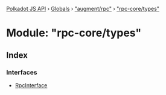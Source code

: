 [Polkadot JS API](../README.md) › [Globals](../globals.md) › ["augment/rpc"](_augment_rpc_.md) › ["rpc-core/types"](_augment_rpc_._rpc_core_types_.md)

# Module: "rpc-core/types"

## Index

### Interfaces

* [RpcInterface](../interfaces/_augment_rpc_._rpc_core_types_.rpcinterface.md)
